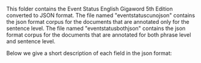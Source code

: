 This folder contains the Event Status English Gigaword 5th Edition converted to JSON format. The file named "eventstatuscunojson" 
contains the json format corpus for the documents that are annotated only for the sentence level.
The file named "eventstatusbothjson" contains the json format corpus for the documents that are annotated for both 
phrase level and sentence level.

Below we give a short description of each field in the json format:

